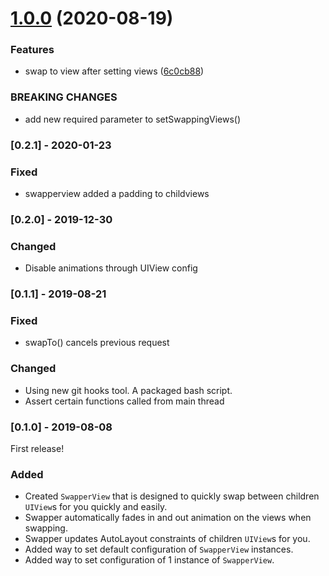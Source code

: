 # [1.0.0](https://github.com/levibostian/Swapper-iOS/compare/0.2.1...1.0.0) (2020-08-19)


### Features

* swap to view after setting views ([6c0cb88](https://github.com/levibostian/Swapper-iOS/commit/6c0cb88526c704d7efe16bee4a8c1fad649530f6))


### BREAKING CHANGES

* add new required parameter to setSwappingViews()

### [0.2.1] - 2020-01-23

### Fixed 
- swapperview added a padding to childviews

### [0.2.0] - 2019-12-30

### Changed 
- Disable animations through UIView config

### [0.1.1] - 2019-08-21

### Fixed 
- swapTo() cancels previous request

### Changed
- Using new git hooks tool. A packaged bash script. 
- Assert certain functions called from main thread

### [0.1.0] - 2019-08-08

First release!

### Added 
- Created `SwapperView` that is designed to quickly swap between children `UIView`s for you quickly and easily. 
- Swapper automatically fades in and out animation on the views when swapping. 
- Swapper updates AutoLayout constraints of children `UIView`s for you. 
- Added way to set default configuration of `SwapperView` instances. 
- Added way to set configuration of 1 instance of `SwapperView`.
